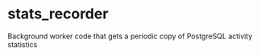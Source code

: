 stats_recorder
==============

Background worker code that gets a periodic copy of PostgreSQL activity statistics